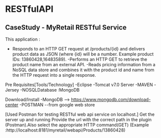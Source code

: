 # RESTfulAPI
CaseStudy - MyRetail RESTful Service
--------------------------------------
This application :
 - Responds to an HTTP GET request at /products/{id} and delivers product data as
JSON (where {id} will be a number. Example product IDs: 13860428,16483589).
 -Performs an HTTP GET to retrieve the product name from an external API. 
 -Reads pricing information from a NoSQL data store and combines it with the
product id and name from the HTTP request into a single response.

Pre Requisites[Tools/Technology]
-Eclipse
-Tomcat v7.0 Server
-MAVEN
-Jersey
-NOSQLDatabase :MongoDB

Download/Install 
-MongoDB --> https://www.mongodb.com/download-center
-POSTMAN --from google web store 

[Used Postman for testing RESTful web api service on localhost.]
Get the server up and running 
Provide the url with the correct path in the plugin (Postman).Also select the appropriate 
HTTP command(GET)
(Example :http://localhost:8181/myretail/webapi/Products/13860428) 
 


